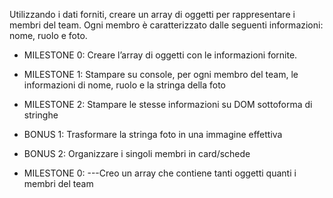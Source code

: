 Utilizzando i dati forniti, creare un array di oggetti per rappresentare i membri del team.
Ogni membro è caratterizzato dalle seguenti informazioni: nome, ruolo e foto.

- MILESTONE 0:
Creare l’array di oggetti con le informazioni fornite.
- MILESTONE 1:
Stampare su console, per ogni membro del team, le informazioni di nome, ruolo e la stringa della foto
- MILESTONE 2:
Stampare le stesse informazioni su DOM sottoforma di stringhe
- BONUS 1:
Trasformare la stringa foto in una immagine effettiva
- BONUS 2:
Organizzare i singoli membri in card/schede

- MILESTONE 0:
---Creo un array che contiene tanti oggetti quanti i membri del team